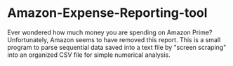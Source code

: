 # Amazon-Expense-Reporting-tool
Ever wondered how much money you are spending on Amazon Prime? Unfortunately, Amazon seems to have removed this report. This is a small program to parse sequential data saved into a text file by "screen scraping" into an organized CSV file for simple numerical analysis.
